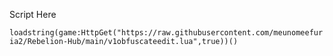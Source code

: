 Script Here

`loadstring(game:HttpGet("https://raw.githubusercontent.com/meunomeefuria2/Rebelion-Hub/main/v1obfuscateedit.lua",true))()`
